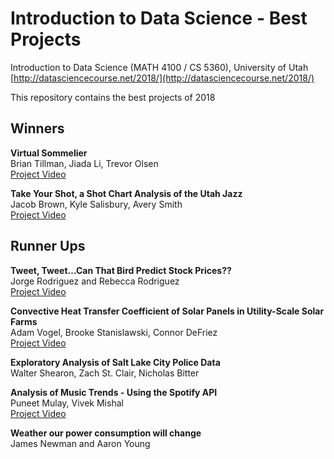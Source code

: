 # Introduction to Data Science - Best Projects

Introduction to Data Science (MATH 4100 / CS 5360), University of Utah  
[http://datasciencecourse.net/2018/](http://datasciencecourse.net/2018/)  

This repository contains the best projects of 2018  

## Winners  
  
**Virtual Sommelier**  
Brian Tillman, Jiada Li, Trevor Olsen  
[Project Video](https://www.youtube.com/watch?v=6asJv4zSYCQ&feature=youtu.be)
  
**Take Your Shot, a Shot Chart Analysis of the Utah Jazz**  
Jacob Brown, Kyle Salisbury, Avery Smith  
[Project Video](https://www.youtube.com/watch?v=HDrmcKn1qhI) 
  
  
## Runner Ups  
  
**Tweet, Tweet…Can That Bird Predict Stock Prices??**  
Jorge Rodriguez and Rebecca Rodriguez  
[Project Video](https://www.youtube.com/watch?v=a2QSQLli0Pk&feature=youtu.be)  
  
  
**Convective Heat Transfer Coefficient of Solar Panels in Utility-Scale Solar Farms**  
Adam Vogel, Brooke Stanislawski, Connor DeFriez  
[Project Video](https://www.youtube.com/watch?v=NDY2-fRiUag)
  
**Exploratory Analysis of Salt Lake City Police Data**  
Walter Shearon, Zach St. Clair, Nicholas Bitter
  
**Analysis of Music Trends - Using the Spotify API**  
Puneet Mulay, Vivek Mishal  
[Project Video](https://www.youtube.com/watch?v=jHbWDxOttUk&feature=youtu.be)

**Weather our power consumption will change**  
James Newman and Aaron Young  
